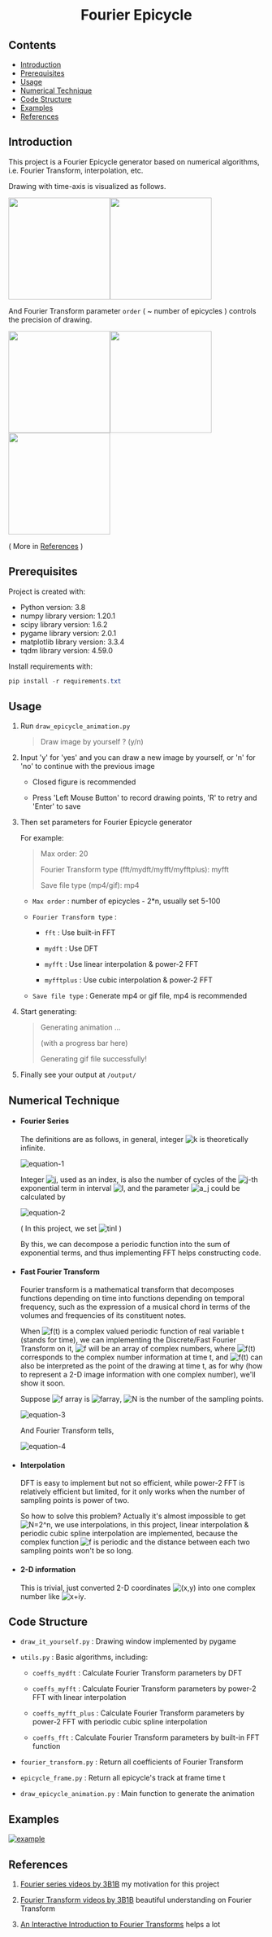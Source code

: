 <h1 align = "center">Fourier Epicycle</h1>



## Contents

* [Introduction](#introduction)
* [Prerequisites](#prerequisites)
* [Usage](#usage)
* [Numerical Technique](#numerical-technique)
* [Code Structure](#code-structure)
* [Examples](#examples)
* [References](#references)



## Introduction

This project is a Fourier Epicycle generator based on numerical algorithms, i.e. Fourier Transform, interpolation, etc.

Drawing with time-axis is visualized as follows.

<img src="https://github.com/Tequila-Sunrise/Image-Hosting/blob/main/Fourier-Epicycle/intro-1.jpg" width="200"><img src="https://github.com/Tequila-Sunrise/Image-Hosting/blob/main/Fourier-Epicycle/intro-2.jpg" width="200">

And Fourier Transform parameter `order` ( ~ number of epicycles ) controls the precision of drawing.

<img src="https://github.com/Tequila-Sunrise/Image-Hosting/blob/main/Fourier-Epicycle/intro-3.jpg" width="200"><img src="https://github.com/Tequila-Sunrise/Image-Hosting/blob/main/Fourier-Epicycle/intro-4.jpg" width="200"><img src="https://github.com/Tequila-Sunrise/Image-Hosting/blob/main/Fourier-Epicycle/intro-5.jpg" width="200">

( More in [References](#references) )



## Prerequisites

Project is created with:

* Python version: 3.8
* numpy library version: 1.20.1
* scipy library version: 1.6.2
* pygame library version: 2.0.1
* matplotlib library version: 3.3.4
* tqdm library version: 4.59.0

Install requirements with:

```powershell
pip install -r requirements.txt
```



## Usage

1. Run `draw_epicycle_animation.py`

   > Draw image by yourself ? (y/n) 

2. Input 'y' for 'yes' and you can draw a new image by yourself, or 'n' for 'no' to continue with the previous image

   * Closed figure is recommended

   * Press 'Left Mouse Button' to record drawing points, 'R' to retry and 'Enter' to save

3. Then set parameters for Fourier Epicycle generator

   For example:

   > Max order: 20
   >
   > Fourier Transform type (fft/mydft/myfft/myfftplus): myfft
   >
   > Save file type (mp4/gif): mp4

   * `Max order` <integer n>: number of epicycles - 2*n, usually set 5-100

   * `Fourier Transform type` <string>:

     * `fft` : Use built-in FFT
   
     * `mydft` : Use DFT
   
     * `myfft` : Use linear interpolation & power-2 FFT
   
     * `myfftplus` : Use cubic interpolation & power-2 FFT

   * `Save file type` <string>: Generate mp4 or gif file, mp4 is recommended

4. Start generating:

   > Generating animation ...
   >
   > (with a progress bar here)
   >
   > Generating gif file successfully!

5. Finally see your output at `/output/`



## Numerical Technique

* #### Fourier Series

  The definitions are as follows, in general, integer ![k](https://github.com/Tequila-Sunrise/Image-Hosting/blob/main/Fourier-Epicycle/k.png) is theoretically infinite.
  
  ![equation-1](https://github.com/Tequila-Sunrise/Image-Hosting/blob/main/Fourier-Epicycle/equation-1.png)
  
  Integer ![j](https://github.com/Tequila-Sunrise/Image-Hosting/blob/main/Fourier-Epicycle/j.png), used as an index, is also the number of cycles of the ![j](https://github.com/Tequila-Sunrise/Image-Hosting/blob/main/Fourier-Epicycle/j.png)-th exponential term in interval ![I](https://github.com/Tequila-Sunrise/Image-Hosting/blob/main/Fourier-Epicycle/I.png), and the parameter ![a_j](https://github.com/Tequila-Sunrise/Image-Hosting/blob/main/Fourier-Epicycle/a_j.png) could be calculated by
  
  ![equation-2](https://github.com/Tequila-Sunrise/Image-Hosting/blob/main/Fourier-Epicycle/equation-2.png)
  
  ( In this project, we set  ![tinI](https://github.com/Tequila-Sunrise/Image-Hosting/blob/main/Fourier-Epicycle/tinI.png) )

  By this, we can decompose a periodic function into the sum of exponential terms, and thus implementing FFT helps constructing code.

  

* #### Fast Fourier Transform

  Fourier transform is a mathematical transform that decomposes functions depending on time into functions depending on temporal frequency, such as the expression of a musical chord in terms of the volumes and frequencies of its constituent notes.

  When ![f(t)](https://github.com/Tequila-Sunrise/Image-Hosting/blob/main/Fourier-Epicycle/f(t).png) is a complex valued periodic function of real variable t (stands for time), we can implementing the Discrete/Fast Fourier Transform on it, ![f](https://github.com/Tequila-Sunrise/Image-Hosting/blob/main/Fourier-Epicycle/f.png) will be an array of complex numbers, where ![f(t)](https://github.com/Tequila-Sunrise/Image-Hosting/blob/main/Fourier-Epicycle/f(t).png) corresponds to the complex number information at time t, and ![f(t)](https://github.com/Tequila-Sunrise/Image-Hosting/blob/main/Fourier-Epicycle/f(t).png) can also be interpreted as the point of the drawing at time t, as for why (how to represent a 2-D image information with one complex number), we'll show it soon.

  Suppose ![f](https://github.com/Tequila-Sunrise/Image-Hosting/blob/main/Fourier-Epicycle/f.png) array is ![farray](https://github.com/Tequila-Sunrise/Image-Hosting/blob/main/Fourier-Epicycle/farray.png), ![N](https://github.com/Tequila-Sunrise/Image-Hosting/blob/main/Fourier-Epicycle/N.png) is the number of the sampling points.
  
  ![equation-3](https://github.com/Tequila-Sunrise/Image-Hosting/blob/main/Fourier-Epicycle/equation-3.png)
  
  And Fourier Transform tells,
  
  ![equation-4](https://github.com/Tequila-Sunrise/Image-Hosting/blob/main/Fourier-Epicycle/equation-4.png)
  
  
* #### Interpolation

  DFT is easy to implement but not so efficient, while power-2 FFT is relatively efficient but limited, for it only works when the number of sampling points is power of two.

  So how to solve this problem? Actually it's almost impossible to get ![N=2^n](https://github.com/Tequila-Sunrise/Image-Hosting/blob/main/Fourier-Epicycle/N=2^n.png), we use interpolations, in this project, linear interpolation & periodic cubic spline interpolation are implemented, because the complex function ![f](https://github.com/Tequila-Sunrise/Image-Hosting/blob/main/Fourier-Epicycle/f.png) is periodic and the distance between each two sampling points won't be so long.

  

* #### 2-D information

  This is trivial, just converted 2-D coordinates ![(x,y)](https://github.com/Tequila-Sunrise/Image-Hosting/blob/main/Fourier-Epicycle/(x,y).png) into one complex number like ![x+iy](https://github.com/Tequila-Sunrise/Image-Hosting/blob/main/Fourier-Epicycle/x+iy.png).



## Code Structure

* `draw_it_yourself.py` : Drawing window implemented by pygame

* `utils.py` : Basic algorithms, including:

  * `coeffs_mydft` : Calculate Fourier Transform parameters by DFT

  * `coeffs_myfft` : Calculate Fourier Transform parameters by power-2 FFT with linear interpolation

  * `coeffs_myfft_plus` : Calculate Fourier Transform parameters by power-2 FFT with periodic cubic spline interpolation

  * `coeffs_fft` : Calculate Fourier Transform parameters by built-in FFT function

* `fourier_transform.py` : Return all coefficients of Fourier Transform

* `epicycle_frame.py` : Return all epicycle's track at frame time t

* `draw_epicycle_animation.py` : Main function to generate the animation



## Examples

[![example](https://github.com/Tequila-Sunrise/Fourier-Epicycle/blob/main/example/bird/fourier-epicycle.gif)](https://github.com/Tequila-Sunrise/Fourier-Epicycle/blob/main/example/bird/fourier-epicycle.mp4)



## References

1. [Fourier series videos by 3B1B](https://www.youtube.com/watch?v=r6sGWTCMz2k) my motivation for this project

2. [Fourier Transform videos by 3B1B](https://www.youtube.com/watch?v=spUNpyF58BY) beautiful understanding on Fourier Transform

3. [An Interactive Introduction to Fourier Transforms](https://www.jezzamon.com/fourier/index.html) helps a lot


